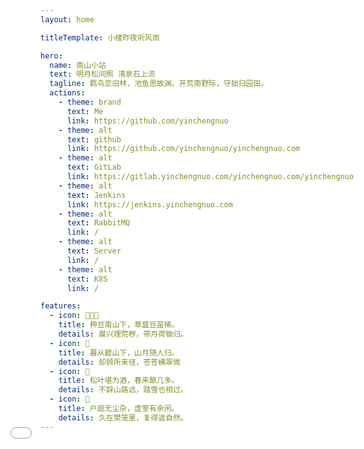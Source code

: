 ```yaml
---
layout: home

titleTemplate: 小楼昨夜听风雨

hero:
  name: 南山小站
  text: 明月松间照 清泉石上流
  tagline: 羁鸟恋旧林，池鱼思故渊。开荒南野际，守拙归园田。
  actions:
    - theme: brand
      text: Me
      link: https://github.com/yinchengnuo
    - theme: alt
      text: github
      link: https://github.com/yinchengnuo/yinchengnuo.com
    - theme: alt
      text: GitLab
      link: https://gitlab.yinchengnuo.com/yinchengnuo.com/yinchengnuo.com
    - theme: alt
      text: Jenkins
      link: https://jenkins.yinchengnuo.com
    - theme: alt
      text: RabbitMQ
      link: /
    - theme: alt
      text: Server
      link: /
    - theme: alt
      text: K8S
      link: /

features:
  - icon: 👩🏻‍🌾
    title: 种豆南山下，草盛豆苗稀。
    details: 晨兴理荒秽，带月荷锄归。
  - icon: 🌝
    title: 暮从碧山下，山月随人归。
    details: 却顾所来径，苍苍横翠微
  - icon: 🥃
    title: 松叶堪为酒，春来酿几多。
    details: 不辞山路远，踏雪也相过。
  - icon: 🎑
    title: 户庭无尘杂，虚室有余闲。
    details: 久在樊笼里，复得返自然。
---
```


<iframe src="pages/fly/index.html" frameborder="0" style="position: fixed; top: 0; left: 0; width: 100vw; height: 100vh; z-index: -1;" />
